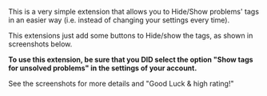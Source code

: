This is a very simple extension that allows you to Hide/Show problems' tags in an easier way (i.e. instead of changing your settings every time).

This extensions just add some buttons to Hide/show the tags, as shown in screenshots below.

**To use this extension, be sure that you DID select the option "Show tags for unsolved problems" in the settings of your account.**

See the screenshots for more details and "Good Luck & high rating!"
